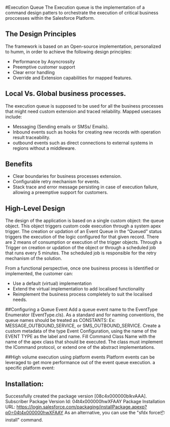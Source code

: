 #Execution Queue
The Execution queue is the implementation of a command design patters to orchestrate the execution of critical business proccesses within the Salesforce Platform.


## The Design Principles
The framework is based on an Open-source implementation, personalized to humm, in order to achieve the following design principles:

+ Performance by Asyncrossity
+ Preemptive customer support
+ Clear error handling
+ Override and Extension capabilities for mapped features.

## Local Vs. Global business processes.


The execution queue is supposed to be used for all the business processes that might need custom extension and traced reliability. 
Mapped usecases include:

+ Messaging (Sending emails or SMSs/ Emails).
+ Inbound events such as hooks for creating new records with operation result traceability.
+ outbound events such as direct connections to external systems in regions without a middleware.


## Benefits

+ Clear boundaries for business processes extension.
+ Configurable retry mechanism for events.
+ Stack trace and error message persisting in case of execution failure, allowing a preemptive support for customers.

## High-Level Design
The design of the application is based on a single custom object: the queue object. This object triggers custom code execution through a system apex trigger.
The creation or updation of an Event Queue in the “Queued” status triggers the execution of the logic configured for that given record.
There are 2 means of consumption or execution of the trigger objects. Through a Trigger on creation or updation of the object or through a scheduled job that runs every 5 minutes. The scheduled job is responsible for the retry mechanism of the solution.

From a functional perspective, once one business process is Identified or implemented, the customer can:

+ Use a default (virtual) implementation
+ Extend the virtual implementation to add localised functionality
+ Reimplement the business process completely to suit the localised needs.

##Configuring a Queue Event
Add a queue event name to the EventType Enumerator (EventType.cls). As a standard and for naming conventions, the queue names should be treated as CONSTANTS: Ex: MESSAGE_OUTBOUND_SERVICE, or SMS_OUTBOUND_SERVICE.
Create a custom metadata of the type Event Configuration, using the name of the EVENT TYPE as the label and name.
Fill Command Class Name with the name of the apex class that should be executed. The class must implement the ICommand protocol, or extend one of the abstract implementations.

##High volume execution using platform events
Platform events can be leveraged to get more performance out of the event queue execution. a specific platform event: 

## Installation:
Successfully created the package version [08c4x000000blkvAAA]. Subscriber Package Version Id: 04t4x000000hwXFAAY
Package Installation URL: https://login.salesforce.com/packaging/installPackage.apexp?p0=04t4x000000hwXFAAY
As an alternative, you can use the "sfdx force:package:install" command.
